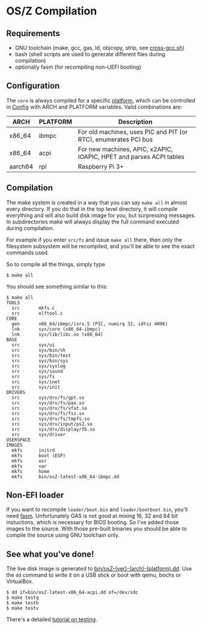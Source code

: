 OS/Z Compilation
================

Requirements
------------

- GNU toolchain (make, gcc, gas, ld, objcopy, strip, see [cross-gcc.sh](https://github.com/bztsrc/osz/blob/master/tools/cross-gcc.sh))
- bash (shell scripts are used to generate different files during compilation)
- optionally fasm (for recompiling non-UEFI booting)

Configuration
-------------

The `core` is always compiled for a specific [platform](https://github.com/bztsrc/osz/blob/master/docs/porting.md),
which can be controlled in [Config](https://github.com/bztsrc/osz/blob/master/Config) with ARCH and PLATFORM variables. 
Valid combinations are:

| ARCH   | PLATFORM | Description |
| ----   | -------- | ----------- |
| x86_64 | ibmpc    | For old machines, uses PIC and PIT (or RTC), enumerates PCI bus |
| x86_64 | acpi     | For new machines, APIC, x2APIC, IOAPIC, HPET and parses ACPI tables |
| aarch64 | rpi     | Raspberry Pi 3+ |

Compilation
-----------

The make system is created in a way that you can say `make all` in almost every directory. If you do that in the top level
directory, it will compile everything and will also build disk image for you, but surpressing messages. In subdirectories make
will always display the full command executed during compilation.

For example if you enter `src/fs` and issue `make all` there, then only the filesystem subsystem will be recompiled, and
you'll be able to see the exact commands used.

So to compile all the things, simply type

```shell
$ make all
```

You should see something similar to this:

```
$ make all
TOOLS
  src		mkfs.c
  src		elftool.c
CORE
  gen		x86_64/ibmpc/isrs.S (PIC, numirq 32, idtsz 4096)
  lnk		sys/core (x86_64-ibmpc)
  lnk		sys/lib/libc.so (x86_64)
BASE
  src		sys/ui
  src		sys/bin/sh
  src		sys/bin/test
  src		sys/bin/sys
  src		sys/syslog
  src		sys/sound
  src		sys/fs
  src		sys/inet
  src		sys/init
DRIVERS
  src		sys/drv/fs/gpt.so
  src		sys/drv/fs/pax.so
  src		sys/drv/fs/vfat.so
  src		sys/drv/fs/fsz.so
  src		sys/drv/fs/tmpfs.so
  src		sys/drv/input/ps2.so
  src		sys/drv/display/fb.so
  src		sys/driver
USERSPACE
IMAGES
  mkfs		initrd
  mkfs		boot (ESP)
  mkfs		usr
  mkfs		var
  mkfs		home
  mkfs		bin/osZ-latest-x86_64-ibmpc.dd
```

Non-EFI loader
--------------

If you want to recompile `loader/boot.bin` and `loader/bootboot.bin`, you'll need [fasm](http://flatassembler.net).
Unfortunately GAS is not good at mixing 16, 32 and 64 bit instuctions, which is necessary for BIOS booting. So
I've added those images to the source. With those pre-built binaries you should be able to compile the source using
GNU toolchain only.

See what you've done!
---------------------

The live disk image is generated to [bin/osZ-(ver)-(arch)-(platform).dd](https://github.com/bztsrc/osz/blob/master/bin). Use the
`dd` command to write it on a USB stick or boot with qemu, bochs or VirtualBox.

```
$ dd if=bin/osZ-latest-x86_64-acpi.dd of=/dev/sdc
$ make testq
$ make testb
$ make testv
```

There's a detailed [tutorial on testing](https://github.com/bztsrc/osz/blob/master/docs/howto1-testing.md).
